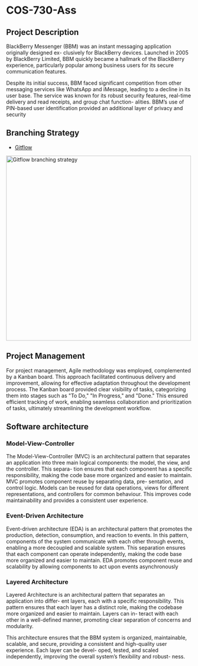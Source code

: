 # COS-730-Ass

## Project Description
BlackBerry Messenger (BBM) was an instant messaging application originally designed ex-
clusively for BlackBerry devices. Launched in 2005 by BlackBerry Limited, BBM quickly
became a hallmark of the BlackBerry experience, particularly popular among business users
for its secure communication features.

Despite its initial success, BBM faced significant competition from other messaging services
like WhatsApp and iMessage, leading to a decline in its user base. The service was known
for its robust security features, real-time delivery and read receipts, and group chat function-
alities. BBM’s use of PIN-based user identification provided an additional layer of privacy
and security

## Branching Strategy
- [Gitflow](https://www.atlassian.com/git/tutorials/comparing-workflows/gitflow-workflow)
 <p >
    <img width="500"  src="https://drive.google.com/uc?export=view&id=1RyA8oq8HRugf5sQH-StnJqOvUtrWEcDu" alt="Gitflow branching strategy">
</p>

## Project Management
For project management, Agile methodology was employed, complemented by a Kanban board. This approach facilitated continuous delivery and improvement, allowing for effective adaptation throughout the development process. The Kanban board provided clear visibility of tasks, categorizing them into stages such as "To Do," "In Progress," and "Done." This ensured efficient tracking of work, enabling seamless collaboration and prioritization of tasks, ultimately streamlining the development workflow.

## Software architecture
### Model-View-Controller
The Model-View-Controller (MVC) is an architectural pattern that separates an application
into three main logical components: the model, the view, and the controller. This separa-
tion ensures that each component has a specific responsibility, making the code base more
organized and easier to maintain. MVC promotes component reuse by separating data, pre-
sentation, and control logic. Models can be reused for data operations, views for different
representations, and controllers for common behaviour. This improves code maintainability
and provides a consistent user experience.

### Event-Driven Architecture
Event-driven architecture (EDA) is an architectural pattern that promotes the production,
detection, consumption, and reaction to events. In this pattern, components of the system
communicate with each other through events, enabling a more decoupled and scalable system.
This separation ensures that each component can operate independently, making the code
base more organized and easier to maintain. EDA promotes component reuse and scalability
by allowing components to act upon events asynchronously

### Layered Architecture
Layered Architecture is an architectural pattern that separates an application into differ-
ent layers, each with a specific responsibility. This pattern ensures that each layer has a
distinct role, making the codebase more organized and easier to maintain. Layers can in-
teract with each other in a well-defined manner, promoting clear separation of concerns and
modularity.

This architecture ensures that the BBM system is organized, maintainable, scalable, and
secure, providing a consistent and high-quality user experience. Each layer can be devel-
oped, tested, and scaled independently, improving the overall system’s flexibility and robust-
ness.

